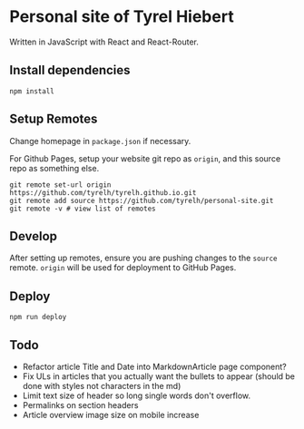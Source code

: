 # Personal site of Tyrel Hiebert
Written in JavaScript with React and React-Router.

## Install dependencies
```shell script
npm install
```

## Setup Remotes
Change homepage in `package.json` if necessary.

For Github Pages, setup your website git repo as `origin`, and this source repo as something else.
```shell script
git remote set-url origin https://github.com/tyrelh/tyrelh.github.io.git
git remote add source https://github.com/tyrelh/personal-site.git
git remote -v # view list of remotes
```

## Develop
After setting up remotes, ensure you are pushing changes to the `source` remote. `origin` will be used for deployment to GitHub Pages.

## Deploy
```shell script
npm run deploy
```

## Todo
* Refactor article Title and Date into MarkdownArticle page component?
* Fix ULs in articles that you actually want the bullets to appear (should be done with styles not characters in the md)
* Limit text size of header so long single words don't overflow.
* Permalinks on section headers
* Article overview image size on mobile increase
